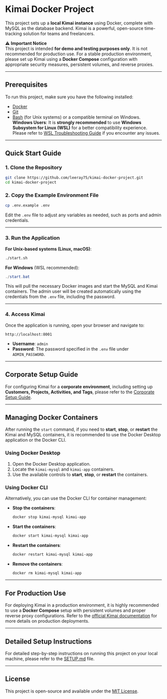 # Kimai Docker Project

This project sets up a **local Kimai instance** using Docker, complete with MySQL as the database backend. Kimai is a powerful, open-source time-tracking solution for teams and freelancers.

⚠️ **Important Notice**  
This project is intended **for demo and testing purposes only**. It is not recommended for production use. For a stable production environment, please set up Kimai using a **Docker Compose** configuration with appropriate security measures, persistent volumes, and reverse proxies.

---

## Prerequisites
To run this project, make sure you have the following installed:

- [Docker](https://www.docker.com/get-started)
- [Git](https://git-scm.com/)
- [Bash](https://www.gnu.org/software/bash/) (for Unix systems) or a compatible terminal on Windows.  
  **Windows Users**: It is **strongly recommended** to use **Windows Subsystem for Linux (WSL)** for a better compatibility experience. Please refer to [WSL Troubleshooting Guide](WSL_TROUBLESHOOTING.md) if you encounter any issues.

---

## Quick Start Guide

### 1. Clone the Repository
```bash
git clone https://github.com/leeray75/kimai-docker-project.git
cd kimai-docker-project
```

### 2. Copy the Example Environment File
```bash
cp .env.example .env
```

Edit the `.env` file to adjust any variables as needed, such as ports and admin credentials.

---

### 3. Run the Application

**For Unix-based systems (Linux, macOS)**:
```bash
./start.sh
```

**For Windows** (WSL recommended):
```powershell
./start.bat
```

This will pull the necessary Docker images and start the MySQL and Kimai containers. The admin user will be created automatically using the credentials from the `.env` file, including the password.

---

### 4. Access Kimai
Once the application is running, open your browser and navigate to:

```
http://localhost:8001
```

- **Username**: `admin`
- **Password**: The password specified in the `.env` file under `ADMIN_PASSWORD`.

---

## Corporate Setup Guide
For configuring Kimai for a **corporate environment**, including setting up **Customers, Projects, Activities, and Tags**, please refer to the [Corporate Setup Guide](GETTING_STARTED_CORPORATE_SETUP.md).

---

## Managing Docker Containers

After running the `start` command, if you need to **start**, **stop**, or **restart** the Kimai and MySQL containers, it is recommended to use the Docker Desktop application or the Docker CLI.

### Using Docker Desktop
1. Open the Docker Desktop application.
2. Locate the `kimai-mysql` and `kimai-app` containers.
3. Use the available controls to **start**, **stop**, or **restart** the containers.

### Using Docker CLI
Alternatively, you can use the Docker CLI for container management:

- **Stop the containers**:
  ```bash
  docker stop kimai-mysql kimai-app
  ```

- **Start the containers**:
  ```bash
  docker start kimai-mysql kimai-app
  ```

- **Restart the containers**:
  ```bash
  docker restart kimai-mysql kimai-app
  ```

- **Remove the containers**:
  ```bash
  docker rm kimai-mysql kimai-app
  ```

---

## For Production Use
For deploying Kimai in a production environment, it is highly recommended to use a **Docker Compose** setup with persistent volumes and proper reverse proxy configurations. Refer to the [official Kimai documentation](https://www.kimai.org/documentation/docker-compose.html) for more details on production deployments.

---

## Detailed Setup Instructions
For detailed step-by-step instructions on running this project on your local machine, please refer to the [SETUP.md](SETUP.md) file.

---

## License
This project is open-source and available under the [MIT License](LICENSE).

